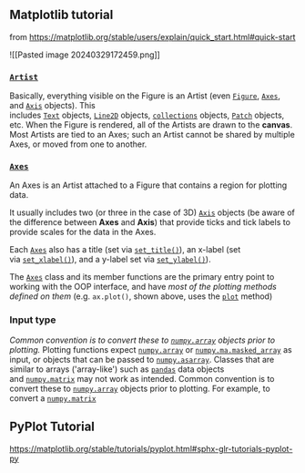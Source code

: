 ## Matplotlib tutorial
from https://matplotlib.org/stable/users/explain/quick_start.html#quick-start

![[Pasted image 20240329172459.png]]


### [`Artist`](https://matplotlib.org/stable/api/artist_api.html#matplotlib.artist.Artist "matplotlib.artist.Artist")
Basically, everything visible on the Figure is an Artist (even [`Figure`](https://matplotlib.org/stable/api/figure_api.html#matplotlib.figure.Figure "matplotlib.figure.Figure"), [`Axes`](https://matplotlib.org/stable/api/_as_gen/matplotlib.axes.Axes.html#matplotlib.axes.Axes "matplotlib.axes.Axes"), and [`Axis`](https://matplotlib.org/stable/api/axis_api.html#matplotlib.axis.Axis "matplotlib.axis.Axis") objects). This includes [`Text`](https://matplotlib.org/stable/api/text_api.html#matplotlib.text.Text "matplotlib.text.Text") objects, [`Line2D`](https://matplotlib.org/stable/api/_as_gen/matplotlib.lines.Line2D.html#matplotlib.lines.Line2D "matplotlib.lines.Line2D") objects, [`collections`](https://matplotlib.org/stable/api/collections_api.html#module-matplotlib.collections "matplotlib.collections") objects, [`Patch`](https://matplotlib.org/stable/api/_as_gen/matplotlib.patches.Patch.html#matplotlib.patches.Patch "matplotlib.patches.Patch") objects, etc. When the Figure is rendered, all of the Artists are drawn to the **canvas**. Most Artists are tied to an Axes; such an Artist cannot be shared by multiple Axes, or moved from one to another.

### [`Axes`](https://matplotlib.org/stable/api/_as_gen/matplotlib.axes.Axes.html#matplotlib.axes.Axes "matplotlib.axes.Axes")
An Axes is an Artist attached to a Figure that contains a region for plotting data.

It usually includes two (or three in the case of 3D) [`Axis`](https://matplotlib.org/stable/api/axis_api.html#matplotlib.axis.Axis "matplotlib.axis.Axis") objects (be aware of the difference between **Axes** and **Axis**) that provide ticks and tick labels to provide scales for the data in the Axes.

Each [`Axes`](https://matplotlib.org/stable/api/_as_gen/matplotlib.axes.Axes.html#matplotlib.axes.Axes "matplotlib.axes.Axes") also has a title (set via [`set_title()`](https://matplotlib.org/stable/api/_as_gen/matplotlib.axes.Axes.set_title.html#matplotlib.axes.Axes.set_title "matplotlib.axes.Axes.set_title")), an x-label (set via [`set_xlabel()`](https://matplotlib.org/stable/api/_as_gen/matplotlib.axes.Axes.set_xlabel.html#matplotlib.axes.Axes.set_xlabel "matplotlib.axes.Axes.set_xlabel")), and a y-label set via [`set_ylabel()`](https://matplotlib.org/stable/api/_as_gen/matplotlib.axes.Axes.set_ylabel.html#matplotlib.axes.Axes.set_ylabel "matplotlib.axes.Axes.set_ylabel")).

The [`Axes`](https://matplotlib.org/stable/api/_as_gen/matplotlib.axes.Axes.html#matplotlib.axes.Axes "matplotlib.axes.Axes") class and its member functions are the primary entry point to working with the OOP interface, and have *most of the plotting methods defined on them* (e.g. `ax.plot()`, shown above, uses the [`plot`](https://matplotlib.org/stable/api/_as_gen/matplotlib.axes.Axes.plot.html#matplotlib.axes.Axes.plot "matplotlib.axes.Axes.plot") method)

### Input type
*Common convention is to convert these to [`numpy.array`](https://numpy.org/doc/stable/reference/generated/numpy.array.html#numpy.array "(in NumPy v1.26)") objects prior to plotting.*
Plotting functions expect [`numpy.array`](https://numpy.org/doc/stable/reference/generated/numpy.array.html#numpy.array "(in NumPy v1.26)") or [`numpy.ma.masked_array`](https://numpy.org/doc/stable/reference/generated/numpy.ma.masked_array.html#numpy.ma.masked_array "(in NumPy v1.26)") as input, or objects that can be passed to [`numpy.asarray`](https://numpy.org/doc/stable/reference/generated/numpy.asarray.html#numpy.asarray "(in NumPy v1.26)"). Classes that are similar to arrays ('array-like') such as [`pandas`](https://pandas.pydata.org/pandas-docs/stable/index.html#module-pandas "(in pandas v2.2.1)") data objects and [`numpy.matrix`](https://numpy.org/doc/stable/reference/generated/numpy.matrix.html#numpy.matrix "(in NumPy v1.26)") may not work as intended. Common convention is to convert these to [`numpy.array`](https://numpy.org/doc/stable/reference/generated/numpy.array.html#numpy.array "(in NumPy v1.26)") objects prior to plotting. For example, to convert a [`numpy.matrix`](https://numpy.org/doc/stable/reference/generated/numpy.matrix.html#numpy.matrix "(in NumPy v1.26)")

## PyPlot Tutorial
https://matplotlib.org/stable/tutorials/pyplot.html#sphx-glr-tutorials-pyplot-py

